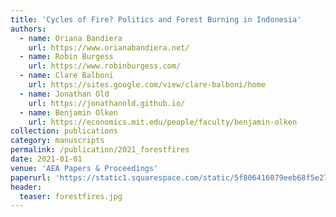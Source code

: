 ```yaml
---
title: 'Cycles of Fire? Politics and Forest Burning in Indonesia'
authors:
  - name: Oriana Bandiera
    url: https://www.orianabandiera.net/
  - name: Robin Burgess
    url: https://www.robinburgess.com/
  - name: Clare Balboni
    url: https://sites.google.com/view/clare-balboni/home
  - name: Jonathan Old
    url: https://jonathanold.github.io/
  - name: Benjamin Olken
    url: https://economics.mit.edu/people/faculty/benjamin-olken
collection: publications
category: manuscripts
permalink: /publication/2021_forestfires
date: 2021-01-01
venue: 'AEA Papers & Proceedings'
paperurl: 'https://static1.squarespace.com/static/5f806416079eeb68f5e277b1/t/6153a8e13834e25ad6d127b4/1632872674472/Balboni_etal_2021_Cycles-of-Fire-Politics-and-Forest-Burning-in-Indonesia.pdf'
header:
  teaser: forestfires.jpg
---
```

